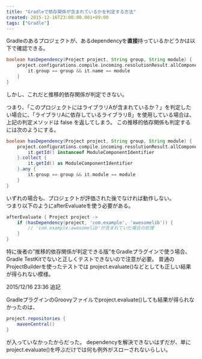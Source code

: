 ```yaml
---
title: "Gradleで依存関係が含まれているかを判定する方法"
created: 2015-12-16T23:00:00.001+09:00
tags: ["Gradle"]
---
```

Gradleのあるプロジェクトが、あるdependencyを**直接**持っているかどうかは以下で確認できる。

```groovy
boolean hasDependency(Project project, String group, String module) {
    project.configurations.compile.incoming.resolutionResult.allComponents.any {
        it.group == group && it.name == module
    }
}
```

しかし、これだと推移的依存関係が判定できない。  
<!--more-->
つまり、「このプロジェクトにはライブラリAが含まれているか？」を判定したい場合に、「ライブラリAに依存しているライブラリB」を使用している場合は、上記の判定メソッドは false を返してしまう。
この推移的依存関係も判定するには次のようにする。

```groovy
boolean hasDependency(Project project, String group, String module) {
    project.configurations.compile.incoming.resolutionResult.allComponents.findAll {
        it.getId() instanceof ModuleComponentIdentifier
    }.collect {
        it.getId() as ModuleComponentIdentifier
    }.any {
        it.group == group && it.module == module
    }
}
```

いずれの場合も、プロジェクトが評価された後でなければ動作しない。  
つまり以下のようにafterEvaluateを使う必要がある。

```groovy
afterEvaluate { Project project ->
    if (hasDependency(project, 'com.example', 'awesomelib')) {
        // 'com.example:awesomelib'が含まれていた場合の処理
    }
}
```

特に後者の”推移的依存関係が判定できる版”をGradleプラグインで使う場合、
Gradle TestKitでないと正しくテストできないので注意が必要。
普通のProjectBuilderを使ったテストでは
project.evaluate()などとしても正しい結果が得られない模様。

2015/12/16 23:36 追記

GradleプラグインのGroovyファイルでproject.evaluate()しても結果が得られなかったのは、

```groovy
project.repositories {
    mavenCentral()
}
```

が入っていなかったからだった。
dependencyを解決できないはずだが、単にproject.evaluate()を呼ぶだけでは何も例外がスローされないらしい。
